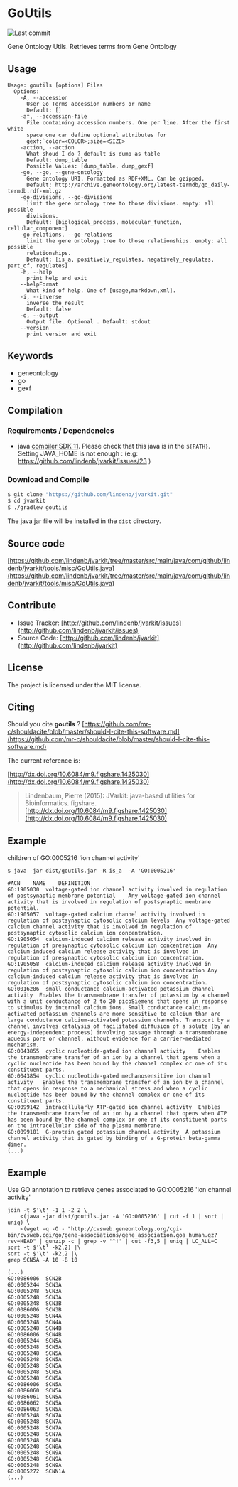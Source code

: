 # GoUtils

![Last commit](https://img.shields.io/github/last-commit/lindenb/jvarkit.png)

Gene Ontology Utils. Retrieves terms from Gene Ontology


## Usage

```
Usage: goutils [options] Files
  Options:
    -A, --accession
      User Go Terms accession numbers or name
      Default: []
    -af, --accession-file
      File containing accession numbers. One per line. After the first white 
      space one can define optional attributes for 
      gexf:`color=<COLOR>;size=<SIZE> 
    -action, --action
      What shoud I do ? default is dump as table
      Default: dump_table
      Possible Values: [dump_table, dump_gexf]
    -go, --go, --gene-ontology
      Gene ontology URI. Formatted as RDF+XML. Can be gzipped.
      Default: http://archive.geneontology.org/latest-termdb/go_daily-termdb.rdf-xml.gz
    -go-divisions, --go-divisions
      limit the gene ontology tree to those divisions. empty: all possible 
      divisions. 
      Default: [biological_process, molecular_function, cellular_component]
    -go-relations, --go-relations
      limit the gene ontology tree to those relationships. empty: all possible 
      relationships. 
      Default: [is_a, positively_regulates, negatively_regulates, part_of, regulates]
    -h, --help
      print help and exit
    --helpFormat
      What kind of help. One of [usage,markdown,xml].
    -i, --inverse
      inverse the result
      Default: false
    -o, --output
      Output file. Optional . Default: stdout
    --version
      print version and exit

```


## Keywords

 * geneontology
 * go
 * gexf


## Compilation

### Requirements / Dependencies

* java [compiler SDK 11](https://jdk.java.net/11/). Please check that this java is in the `${PATH}`. Setting JAVA_HOME is not enough : (e.g: https://github.com/lindenb/jvarkit/issues/23 )


### Download and Compile

```bash
$ git clone "https://github.com/lindenb/jvarkit.git"
$ cd jvarkit
$ ./gradlew goutils
```

The java jar file will be installed in the `dist` directory.

## Source code 

[https://github.com/lindenb/jvarkit/tree/master/src/main/java/com/github/lindenb/jvarkit/tools/misc/GoUtils.java](https://github.com/lindenb/jvarkit/tree/master/src/main/java/com/github/lindenb/jvarkit/tools/misc/GoUtils.java)


## Contribute

- Issue Tracker: [http://github.com/lindenb/jvarkit/issues](http://github.com/lindenb/jvarkit/issues)
- Source Code: [http://github.com/lindenb/jvarkit](http://github.com/lindenb/jvarkit)

## License

The project is licensed under the MIT license.

## Citing

Should you cite **goutils** ? [https://github.com/mr-c/shouldacite/blob/master/should-I-cite-this-software.md](https://github.com/mr-c/shouldacite/blob/master/should-I-cite-this-software.md)

The current reference is:

[http://dx.doi.org/10.6084/m9.figshare.1425030](http://dx.doi.org/10.6084/m9.figshare.1425030)

> Lindenbaum, Pierre (2015): JVarkit: java-based utilities for Bioinformatics. figshare.
> [http://dx.doi.org/10.6084/m9.figshare.1425030](http://dx.doi.org/10.6084/m9.figshare.1425030)


## Example

children of  GO:0005216 'ion channel activity' 

```
$ java -jar dist/goutils.jar -R is_a  -A 'GO:0005216' 

#ACN	NAME	DEFINITION
GO:1905030	voltage-gated ion channel activity involved in regulation of postsynaptic membrane potential	Any voltage-gated ion channel activity that is involved in regulation of postsynaptic membrane potential.
GO:1905057	voltage-gated calcium channel activity involved in regulation of postsynaptic cytosolic calcium levels	Any voltage-gated calcium channel activity that is involved in regulation of postsynaptic cytosolic calcium ion concentration.
GO:1905054	calcium-induced calcium release activity involved in regulation of presynaptic cytosolic calcium ion concentration	Any calcium-induced calcium release activity that is involved in regulation of presynaptic cytosolic calcium ion concentration.
GO:1905058	calcium-induced calcium release activity involved in regulation of postsynaptic cytosolic calcium ion concentration	Any calcium-induced calcium release activity that is involved in regulation of postsynaptic cytosolic calcium ion concentration.
GO:0016286	small conductance calcium-activated potassium channel activity	Enables the transmembrane transfer of potassium by a channel with a unit conductance of 2 to 20 picoSiemens that opens in response to stimulus by internal calcium ions. Small conductance calcium-activated potassium channels are more sensitive to calcium than are large conductance calcium-activated potassium channels. Transport by a channel involves catalysis of facilitated diffusion of a solute (by an energy-independent process) involving passage through a transmembrane aqueous pore or channel, without evidence for a carrier-mediated mechanism.
GO:0043855	cyclic nucleotide-gated ion channel activity	Enables the transmembrane transfer of an ion by a channel that opens when a cyclic nucleotide has been bound by the channel complex or one of its constituent parts.
GO:0043854	cyclic nucleotide-gated mechanosensitive ion channel activity	Enables the transmembrane transfer of an ion by a channel that opens in response to a mechanical stress and when a cyclic nucleotide has been bound by the channel complex or one of its constituent parts.
GO:0099142	intracellularly ATP-gated ion channel activity	Enables the transmembrane transfer of an ion by a channel that opens when ATP has been bound by the channel complex or one of its constituent parts on the intracellular side of the plasma membrane.
GO:0099101	G-protein gated potassium channel activity	A potassium channel activity that is gated by binding of a G-protein beta-gamma dimer.
(...)
```

## Example

Use GO annotation to retrieve genes associated to GO:0005216 'ion channel activity' 

```
join -t $'\t' -1 1 -2 2 \
	<(java -jar dist/goutils.jar -A 'GO:0005216' | cut -f 1 | sort | uniq) \
	<(wget -q -O - "http://cvsweb.geneontology.org/cgi-bin/cvsweb.cgi/go/gene-associations/gene_association.goa_human.gz?rev=HEAD" | gunzip -c | grep -v '^!' | cut -f3,5 | uniq | LC_ALL=C sort -t $'\t' -k2,2) |\
sort -t $'\t' -k2,2 |\
grep SCN5A -A 10 -B 10
```

```
(...)
GO:0086006	SCN2B
GO:0005244	SCN3A
GO:0005248	SCN3A
GO:0005248	SCN3A
GO:0005248	SCN3B
GO:0086006	SCN3B
GO:0005248	SCN4A
GO:0005248	SCN4A
GO:0005248	SCN4B
GO:0086006	SCN4B
GO:0005244	SCN5A
GO:0005248	SCN5A
GO:0005248	SCN5A
GO:0005248	SCN5A
GO:0005248	SCN5A
GO:0005248	SCN5A
GO:0005248	SCN5A
GO:0086006	SCN5A
GO:0086060	SCN5A
GO:0086061	SCN5A
GO:0086062	SCN5A
GO:0086063	SCN5A
GO:0005248	SCN7A
GO:0005248	SCN7A
GO:0005248	SCN7A
GO:0005248	SCN7A
GO:0005248	SCN8A
GO:0005248	SCN8A
GO:0005248	SCN9A
GO:0005248	SCN9A
GO:0005248	SCN9A
GO:0005272	SCNN1A
(...)
```



